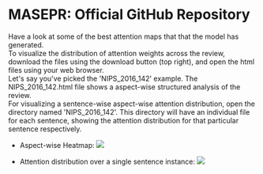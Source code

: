 # MASEPR: Official GitHub Repository

Have a look at some of the best attention maps that that the model has generated.<br>
To visualize the distribution of attention weights across the review, download the files using the download button (top right), and open the html files using your web browser.<br>
Let's say you've picked the 'NIPS_2016_142' example. The NIPS_2016_142.html file shows a aspect-wise structured analysis of the review.<br>
For visualizing a sentence-wise aspect-wise attention distribution, open the directory named 'NIPS_2016_142'. This directory will have an individual file for each sentence, showing the attention distribution for that particular sentence respectively.<br>

- Aspect-wise Heatmap:
![](/images/aspect-wise-overall.png)

- Attention distribution over a single sentence instance:
![](/images/sentence-13.png)

